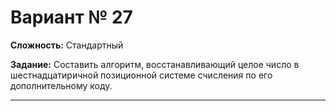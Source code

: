 # Вариант № 27
**Сложность:** Стандартный

**Задание:**  Составить алгоритм, восстанавливающий целое число в шестнадцатиричной позиционной системе счисления по его дополнительному коду.

---